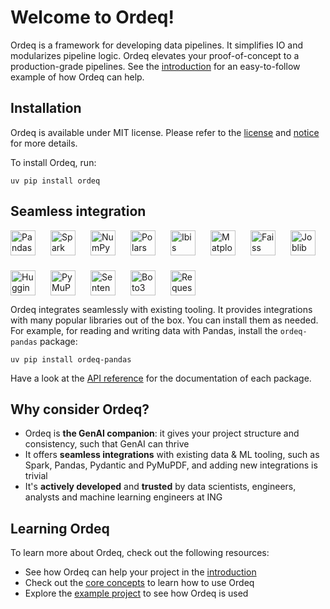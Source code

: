 # Welcome to Ordeq!

Ordeq is a framework for developing data pipelines.
It simplifies IO and modularizes pipeline logic.
Ordeq elevates your proof-of-concept to a production-grade pipelines.
See the [introduction][intro] for an easy-to-follow example of how Ordeq can help.

## Installation

Ordeq is available under MIT license.
Please refer to the [license][license] and [notice][notice] for more details.

To install Ordeq, run:

```shell
uv pip install ordeq
```

## Seamless integration

<!-- Data processing library logos -->
<div style="display: flex; gap: 24px; align-items: center; flex-wrap: wrap;">
  <img src="https://raw.githubusercontent.com/pandas-dev/pandas/main/web/pandas/static/img/pandas_mark.svg" alt="Pandas" height="40"/>
  <img src="https://upload.wikimedia.org/wikipedia/commons/f/f3/Apache_Spark_logo.svg" alt="Spark" height="40"/>
  <img src="https://numpy.org/images/logo.svg" alt="NumPy" height="40"/>
  <img src="https://www.pola.rs/assets/img/logo.svg" alt="Polars" height="40"/>
  <img src="https://ibis-project.org/_static/ibis-logo.svg" alt="Ibis" height="40"/>
  <img src="https://matplotlib.org/_static/images/logo2.svg" alt="Matplotlib" height="40"/>
  <img src="https://raw.githubusercontent.com/facebookresearch/faiss/main/resources/faiss_logo.png" alt="Faiss" height="40"/>
  <img src="https://joblib.readthedocs.io/en/latest/_static/joblib-logo-light.svg" alt="Joblib" height="40"/>
  <img src="https://huggingface.co/front/assets/huggingface_logo.svg" alt="HuggingFace" height="40"/>
  <img src="https://pymupdf.readthedocs.io/en/latest/_static/logo.png" alt="PyMuPDF" height="40"/>
  <img src="https://www.sbert.net/_static/logo.png" alt="SentenceTransformers" height="40"/>
  <img src="https://boto3.amazonaws.com/v1/documentation/api/latest/_static/boto3.png" alt="Boto3" height="40"/>
  <img src="https://requests.readthedocs.io/en/latest/_static/requests-logo.png" alt="Requests" height="40"/>
</div>

Ordeq integrates seamlessly with existing tooling.
It provides integrations with many popular libraries out of the box.
You can install them as needed.
For example, for reading and writing data with Pandas, install the `ordeq-pandas` package:

```shell
uv pip install ordeq-pandas
```

Have a look at the [API reference][api-ref] for the documentation of each package.

## Why consider Ordeq?

- Ordeq is **the GenAI companion**: it gives your project structure and consistency, such that GenAI can thrive
- It offers **seamless integrations** with existing data & ML tooling, such as Spark, Pandas, Pydantic and PyMuPDF, and
  adding new integrations is trivial
- It's **actively developed** and **trusted** by data scientists, engineers, analysts and machine learning engineers at
  ING

## Learning Ordeq

To learn more about Ordeq, check out the following resources:

- See how Ordeq can help your project in the [introduction][intro]
- Check out the [core concepts][core-concepts] to learn how to use Ordeq
- Explore the [example project][example-project] to see how Ordeq is used

[core-concepts]: docs/getting-started/concepts/io.md

[api-ref]: docs/api/ordeq/types.md

[intro]: docs/getting-started/introduction.md

[example-project]: docs/guides/examples/example-project/README.md

[license]: ./LICENSE

[notice]: ./NOTICE

